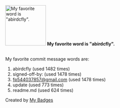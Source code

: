 <img src="https://github.com/my-badges/my-badges/blob/master/src/all-badges/favorite-word/favorite-word.png?raw=true" alt="My favorite word is &quot;abirdcfly&quot;." title="My favorite word is &quot;abirdcfly&quot;." width="128">
<strong>My favorite word is &quot;abirdcfly&quot;.</strong>
<br><br>

My favorite commit message words are:

1. abirdcfly (used 1482 times)
2. signed-off-by: (used 1478 times)
3. <fp544037857@gmail.com> (used 1478 times)
4. update (used 773 times)
5. readme.md (used 624 times)


Created by <a href="https://github.com/my-badges/my-badges">My Badges</a>